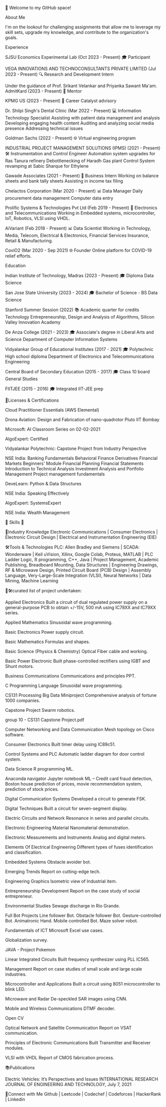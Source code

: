🚀 Welcome to my GitHub space!

About Me

I'm on the lookout for challenging assignments that allow me to leverage my skill sets, upgrade my knowledge, and contribute to the organization's goals.

Experience

SJSU Economics Experimental Lab (Oct 2023 - Present)
🎓 Participant

VEGA INNOVATIONS AND TECHNOCONSULTANTS PRIVATE LIMITED (Jul 2023 - Present)
🔍 Research and Development Intern

Under the guidance of Prof. Srikant Velankar and Priyanka Sawant Ma'am.
AdmitKard (2023 - Present)
🚀 Mentor

KPMG US (2023 - Present)
💼 Career Catalyst advisory

Dr. Shilpi Singh's Dental Clinic (Mar 2022 - Present)
💻 Information Technology Specialist
Assisting with patient data management and analysis
Developing engaging health content
Auditing and analyzing social media presence
Addressing technical issues

Goldman Sachs (2022 - Present)
🌐 Virtual engineering program

INDUSTRIAL PROJECT MANAGEMENT SOLUTIONS (IPMS) (2021 - Present)
🛠️ Instrumentation and Control Engineer
Automation system upgrades for Ras Tanura refinery
Debottlenecking of Haradh Gas plant
Control System revamping at Sabic Sharque for Ethylene

Gawade Associates (2021 - Present)
💼 Business Intern
Working on balance sheets and bank tally sheets
Assisting in income tax filing

Chelactos Corporation (Mar 2020 - Present)
📊 Data Manager
Daily procurement data management
Computer data entry

Prolific Systems & Technologies Pvt Ltd (Feb 2019 - Present)
🔧 Electronics and Telecommunications
Working in Embedded systems, microcontroller, IoT, Robotics, VLSI using VHDL.

AiVariant (Feb 2018 - Present)
📊 Data Scientist
Working in Technology, Media, Telecom, Electrical & Electronics, Financial Services Insurance, Retail & Manufacturing.

CoviO2 (Mar 2020 - Sep 2021)
🌐 Founder
Online platform for COVID-19 relief efforts.

Education

Indian Institute of Technology, Madras (2023 - Present)
🎓 Diploma Data Science

San Jose State University (2023 - 2024)
🎓 Bachelor of Science - BS Data Science

Stanford Summer Session (2022)
📚 Academic quarter for credits
Technology Entrepreneurship, Design and Analysis of Algorithms, Silicon Valley Innovation Academy

De Anza College (2021 - 2023)
🎓 Associate's degree in Liberal Arts and Science
Department of Computer Information Systems

Vidyalankar Group of Educational Institutes (2017 - 2021)
🎓 Polytechnic High school diploma
Department of Electronics and Telecommunications Engineering

Central Board of Secondary Education (2015 - 2017)
🎓 Class 10 board General Studies

FIITJEE (2015 - 2016)
🎓 Integrated IIT-JEE prep

🔐Licenses & Certifications

Cloud Practitioner Essentials (AWS Elemental)

Drona Aviation: Design and Fabrication of nano-quadrotor Pluto IIT Bombay

Microsoft: AI Classroom Series on 02-02-2021

AlgoExpert: Certified

Vidyalankar Polytechnic: Capstone Project from Industry Perspective

NSE India:
Banking Fundamentals
Behavioral Finance
Derivatives
Financial Markets Beginners' Module
Financial Planning
Financial Statements
Introduction to Technical Analysis
Investment Analysis and Portfolio Management
Project management fundamentals

DeveLearn: Python & Data Structures

NSE India: Speaking Effectively

AlgoExpert: SystemsExpert

NSE India: Wealth Management

🔧 Skills 🔨

🔌Industry Knowledge
 Electronic Communications | Consumer Electronics | Electronic Circuit Design | Electrical and Instrumentation Engineering (EIE)

🛠️Tools & Technologies
PLC: Allen Bradley and Siemens | SCADA: Wonderware | Keil uVision, Xilinx, Google Colab, Proteus, MATLAB | PLC Ladder Logic, R programming, C++, Java | Project Management, Academic Publishing, Breadboard Mounting, Data Structures | Engineering Drawings, RF & Microwave Design, Printed Circuit Board (PCB) Design | Assembly Language, Very-Large-Scale Integration (VLSI), Neural Networks | Data Mining, Machine Learning

🚀🛠️curated list of project undertaken:

Applied Electronics
Built a circuit of dual regulated power supply on a general-purpose PCB to obtain +/-15V, 500 mA using IC78XX and IC79XX series.

Applied Mathematics
Sinusoidal wave programming.

Basic Electronics
Power supply circuit.

Basic Mathematics
Formulas and shapes.

Basic Science (Physics & Chemistry)
Optical Fiber cable and working.

Basic Power Electronic
Built phase-controlled rectifiers using IGBT and Shunt motors.

Business Communications
Communications and principles PPT.

C Programming Language
Sinusoidal wave programming.

CS131 Processing Big Data Miniproject
Comprehensive analysis of fortune 1000 companies.

Capstone Project
Swarm robotics.

group 10 - CS131 Capstone Project.pdf

Computer Networking and Data Communication
Mesh topology on Cisco software.

Consumer Electronics
Built timer delay using IC89c51.

Control Systems and PLC
Automatic ladder diagram for door control system.

Data Science
R programming ML.

Anaconda navigator Jupyter notebook ML – Credit card fraud detection, Boston house prediction of prices, movie recommendation system, prediction of stock prices.

Digital Communication Systems
Developed a circuit to generate FSK.

Digital Techniques
Built a circuit for seven-segment display.

Electric Circuits and Network
Resonance in series and parallel circuits.

Electronic Engineering Material
Nanomaterial demonstration.

Electronic Measurements and Instruments
Analog and digital meters.

Elements Of Electrical Engineering
Different types of fuses identification and classification.

Embedded Systems
Obstacle avoider bot.

Emerging Trends
Report on cutting-edge tech.

Engineering Graphics
Isometric view of Industrial item.

Entrepreneurship Development
Report on the case study of social entrepreneur.

Environmental Studies
Sewage discharge in Rio Grande.

Full Bot Projects
Line follower Bot.
Obstacle follower Bot.
Gesture-controlled Bot.
Animatronic Hand.
Mobile controlled Bot.
Maze solver robot.

Fundamentals of ICT
Microsoft Excel use cases.

Globalization survey.

JAVA - Project Pokemon

Linear Integrated Circuits
Built frequency synthesizer using PLL IC565.

Management
Report on case studies of small scale and large scale industries.

Microcontroller and Applications
Built a circuit using 8051 microcontroller to blink LED.

Microwave and Radar
De-speckled SAR images using CNN.

Mobile and Wireless Communications
DTMF decoder.

Open CV

Optical Network and Satellite Communication
Report on VSAT communication.

Principles of Electronic Communications
Built Transmitter and Receiver modules.

VLSI with VHDL
Report of CMOS fabrication process.


📚Publications

Electric Vehicles: It’s Perspectives and Issues
INTERNATIONAL RESEARCH JOURNAL OF ENGINEERING AND TECHNOLOGY, July 7, 2021

🤝Connect with Me
Github | Leetcode | Codechef | Codeforces | HackerRank | Linkedin
